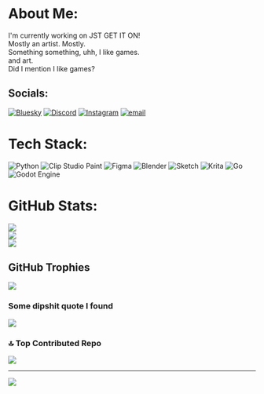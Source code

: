 # About Me:
I'm currently working on JST GET IT ON!<br>Mostly an artist. Mostly.<br>Something something, uhh, I like games.<br>and art.<br>Did I mention I like games?


## Socials:
[![Bluesky](https://img.shields.io/badge/bluesky-0285FF?style=for-the-badge&logo=bluesky&logoColor=%23FFFFFF)](https://bsky.app/profile/leakysponge.bsky.social‬) [![Discord](https://img.shields.io/badge/Discord-%237289DA.svg?logo=discord&logoColor=white)](https://discord.gg/leakysponge) [![Instagram](https://img.shields.io/badge/Instagram-%23E4405F.svg?logo=Instagram&logoColor=white)](https://instagram.com/leaky_sponge) [![email](https://img.shields.io/badge/Email-D14836?logo=gmail&logoColor=white)](mailto:rafieishayan@protonmail.com) 

# Tech Stack:
![Python](https://img.shields.io/badge/python-3670A0?style=for-the-badge&logo=python&logoColor=ffdd54) ![Clip Studio Paint](https://img.shields.io/badge/ClipStudioPaint-%23CFD3D3.svg?style=for-the-badge&logo=ClipStudioPaint&logoColor=white) ![Figma](https://img.shields.io/badge/figma-%23F24E1E.svg?style=for-the-badge&logo=figma&logoColor=white) ![Blender](https://img.shields.io/badge/blender-%23F5792A.svg?style=for-the-badge&logo=blender&logoColor=white) ![Sketch](https://img.shields.io/badge/Sketch-FFB387?style=for-the-badge&logo=sketch&logoColor=black) ![Krita](https://img.shields.io/badge/Krita-203759?style=for-the-badge&logo=krita&logoColor=EEF37B) ![Go](https://img.shields.io/badge/go-%2300ADD8.svg?style=for-the-badge&logo=go&logoColor=white) ![Godot Engine](https://img.shields.io/badge/GODOT-%23FFFFFF.svg?style=for-the-badge&logo=godot-engine)
# GitHub Stats:
![](https://github-readme-stats.vercel.app/api?username=leakysponge&theme=dark&hide_border=false&include_all_commits=false&count_private=true)<br/>
![](https://nirzak-streak-stats.vercel.app/?user=leakysponge&theme=dark&hide_border=false)<br/>
![](https://github-readme-stats.vercel.app/api/top-langs/?username=leakysponge&theme=dark&hide_border=false&include_all_commits=false&count_private=true&layout=compact)

## GitHub Trophies
![](https://github-profile-trophy.vercel.app/?username=leakysponge&theme=cobalt&no-frame=false&no-bg=true&margin-w=4)

###  Some dipshit quote I found
![](https://quotes-github-readme.vercel.app/api?type=vetical&theme=tokyonight)

### 🔝 Top Contributed Repo
![](https://github-contributor-stats.vercel.app/api?username=leakysponge&limit=5&theme=dark&combine_all_yearly_contributions=true)

---
[![](https://visitcount.itsvg.in/api?id=leakysponge&icon=0&color=9)](https://visitcount.itsvg.in)

<!-- Proudly created with GPRM ( https://gprm.itsvg.in ) -->
